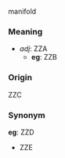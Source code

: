 manifold
### Meaning
+ _adj_: ZZA
    + __eg__: ZZB

### Origin

ZZC

### Synonym

__eg__: ZZD

+ ZZE


